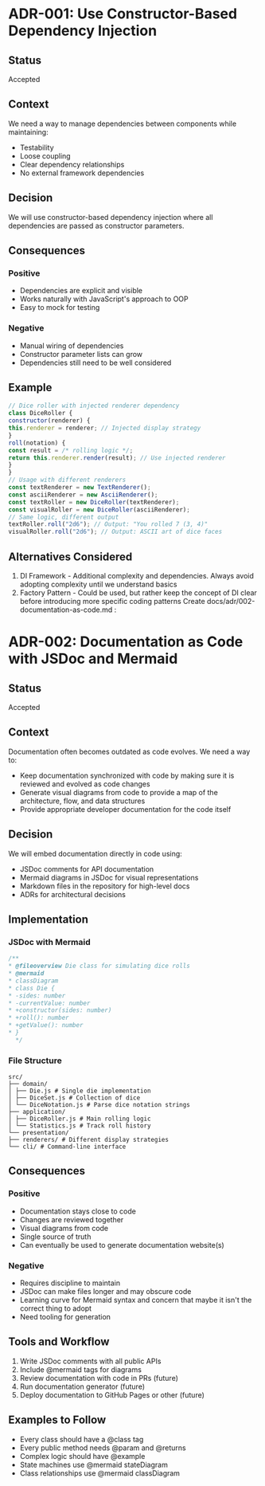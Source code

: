 # ADR-001: Use Constructor-Based Dependency Injection
## Status
Accepted
## Context
We need a way to manage dependencies between components while maintaining:
- Testability
- Loose coupling
- Clear dependency relationships
- No external framework dependencies
## Decision
We will use constructor-based dependency injection where all dependencies are passed
as constructor parameters.
## Consequences
### Positive
- Dependencies are explicit and visible
- Works naturally with JavaScript's approach to OOP
- Easy to mock for testing
### Negative
- Manual wiring of dependencies
- Constructor parameter lists can grow
- Dependencies still need to be well considered
## Example
```javascript
// Dice roller with injected renderer dependency
class DiceRoller {
constructor(renderer) {
this.renderer = renderer; // Injected display strategy
}
roll(notation) {
const result = /* rolling logic */;
return this.renderer.render(result); // Use injected renderer
}
}
// Usage with different renderers
const textRenderer = new TextRenderer();
const asciiRenderer = new AsciiRenderer();
const textRoller = new DiceRoller(textRenderer);
const visualRoller = new DiceRoller(asciiRenderer);
// Same logic, different output
textRoller.roll("2d6"); // Output: "You rolled 7 (3, 4)"
visualRoller.roll("2d6"); // Output: ASCII art of dice faces
```
## Alternatives Considered
1. DI Framework - Additional complexity and dependencies. Always avoid adopting
   complexity until we understand basics
2. Factory Pattern - Could be used, but rather keep the concept of DI clear before
   introducing more specific coding patterns
   Create docs/adr/002-documentation-as-code.md :
# ADR-002: Documentation as Code with JSDoc and Mermaid
## Status
Accepted
## Context
Documentation often becomes outdated as code evolves. We need a way to:
- Keep documentation synchronized with code by making sure it is reviewed and evolved
  as code changes
- Generate visual diagrams from code to provide a map of the architecture, flow, and
  data structures
- Provide appropriate developer documentation for the code itself
## Decision
We will embed documentation directly in code using:
- JSDoc comments for API documentation
- Mermaid diagrams in JSDoc for visual representations
- Markdown files in the repository for high-level docs
- ADRs for architectural decisions
## Implementation
### JSDoc with Mermaid
```javascript
/**
* @fileoverview Die class for simulating dice rolls
* @mermaid
* classDiagram
* class Die {
* -sides: number
* -currentValue: number
* +constructor(sides: number)
* +roll(): number
* +getValue(): number
* }
  */
  ```
### File Structure
```
src/
├── domain/
│ ├── Die.js # Single die implementation
│ ├── DiceSet.js # Collection of dice
│ └── DiceNotation.js # Parse dice notation strings
├── application/
│ ├── DiceRoller.js # Main rolling logic
│ └── Statistics.js # Track roll history
└── presentation/
├── renderers/ # Different display strategies
└── cli/ # Command-line interface
```
## Consequences
### Positive
- Documentation stays close to code
- Changes are reviewed together
- Visual diagrams from code
- Single source of truth
- Can eventually be used to generate documentation website(s)
### Negative
- Requires discipline to maintain
- JSDoc can make files longer and may obscure code
- Learning curve for Mermaid syntax and concern that maybe it isn't the correct thing
  to adopt
- Need tooling for generation
## Tools and Workflow
1. Write JSDoc comments with all public APIs
2. Include @mermaid tags for diagrams
3. Review documentation with code in PRs (future)
4. Run documentation generator (future)
5. Deploy documentation to GitHub Pages or other (future)
## Examples to Follow
- Every class should have a @class tag
- Every public method needs @param and @returns
- Complex logic should have @example
- State machines use @mermaid stateDiagram
- Class relationships use @mermaid classDiagram